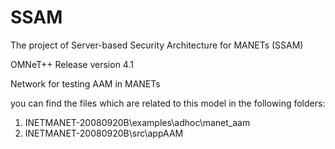 # SSAM
The project of Server-based Security Architecture for MANETs (SSAM) 

OMNeT++ Release version 4.1

Network for testing AAM in MANETs

you can find the files which are related to this model in the following folders:
1) INETMANET-20080920B\examples\adhoc\manet_aam 
2) INETMANET-20080920B\src\appAAM
